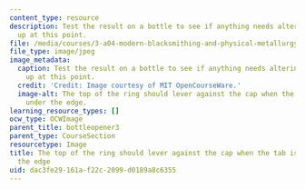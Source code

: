 ```yaml
---
content_type: resource
description: Test the result on a bottle to see if anything needs altering or neatening
  up at this point.
file: /media/courses/3-a04-modern-blacksmithing-and-physical-metallurgy-fall-2008/dac3fe29161af22c2099d0189a8c6355_071.jpg
file_type: image/jpeg
image_metadata:
  caption: Test the result on a bottle to see if anything needs altering or neatening
    up at this point.
  credit: 'Credit: Image courtesy of MIT OpenCourseWare.'
  image-alt: The top of the ring should lever against the cap when the tab is fitted
    under the edge.
learning_resource_types: []
ocw_type: OCWImage
parent_title: bottleopener3
parent_type: CourseSection
resourcetype: Image
title: The top of the ring should lever against the cap when the tab is fitted under
  the edge
uid: dac3fe29-161a-f22c-2099-d0189a8c6355
---
```

